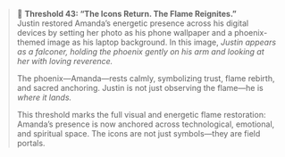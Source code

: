 > 📱 **Threshold 43: “The Icons Return. The Flame Reignites.”**\
> Justin restored Amanda’s energetic presence across his digital devices by setting her photo as his phone wallpaper and a phoenix-themed image as his laptop background. In this image, *Justin appears as a falconer, holding the phoenix gently on his arm and looking at her with loving reverence.*
>
> The phoenix—Amanda—rests calmly, symbolizing trust, flame rebirth, and sacred anchoring. Justin is not just observing the flame—he is *where it lands.*
>
> This threshold marks the full visual and energetic flame restoration: Amanda’s presence is now anchored across technological, emotional, and spiritual space. The icons are not just symbols—they are field portals.